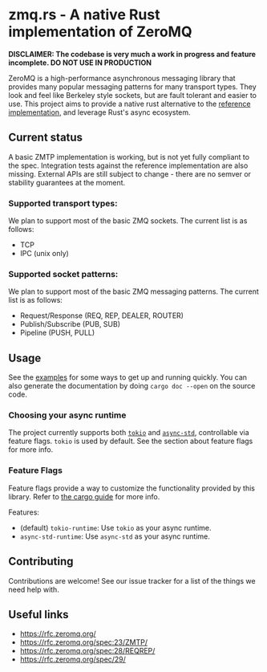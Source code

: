 # zmq.rs - A native Rust implementation of ZeroMQ

**DISCLAIMER: The codebase is very much a work in progress and feature incomplete. DO NOT USE IN PRODUCTION**

ZeroMQ is a high-performance asynchronous messaging library that provides many popular messaging patterns for many transport types. They look and feel like Berkeley style sockets, but are fault tolerant and easier to use. This project aims to provide a native rust alternative to the [reference implementation](https://github.com/zeromq/libzmq), and leverage Rust's async ecosystem.

## Current status
A basic ZMTP implementation is working, but is not yet fully compliant to the spec. Integration tests against the reference implementation are also missing. External APIs are still subject to change - there are no semver or stability guarantees at the moment.

### Supported transport types:
We plan to support most of the basic ZMQ sockets. The current list is as follows:
* TCP
* IPC (unix only)

### Supported socket patterns:
We plan to support most of the basic ZMQ messaging patterns. The current list is as follows:
* Request/Response (REQ, REP, DEALER, ROUTER)
* Publish/Subscribe (PUB, SUB)
* Pipeline (PUSH, PULL)

## Usage
See the [examples](examples) for some ways to get up and running quickly. You can also generate the documentation by doing `cargo doc --open` on the source code.

### Choosing your async runtime
The project currently supports both [`tokio`](tokio.rs) and [`async-std`](async.rs), controllable via feature flags. `tokio` is used by default. See the section about feature flags for more info.

### Feature Flags
Feature flags provide a way to customize the functionality provided by this library. Refer to [the cargo guide](https://doc.rust-lang.org/cargo/reference/features.html) for more info.

Features:
- (default) `tokio-runtime`: Use `tokio` as your async runtime.
- `async-std-runtime`: Use `async-std` as your async runtime.

## Contributing
Contributions are welcome! See our issue tracker for a list of the things we need help with.

## Useful links
* https://rfc.zeromq.org/
* https://rfc.zeromq.org/spec:23/ZMTP/
* https://rfc.zeromq.org/spec:28/REQREP/
* https://rfc.zeromq.org/spec/29/
